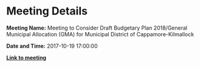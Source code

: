 # Meeting Details

**Meeting Name:** Meeting to Consider Draft Budgetary Plan 2018/General Municipal Allocation (GMA) for Municipal District of Cappamore-Kilmallock

**Date and Time:** 2017-10-19 17:00:00

**<a href="https://www.limerick.ie/council/whats-on/meeting-consider-draft-budgetary-plan-2018-general-municipal-allocation-gma" target="_blank">Link to meeting</a>**
